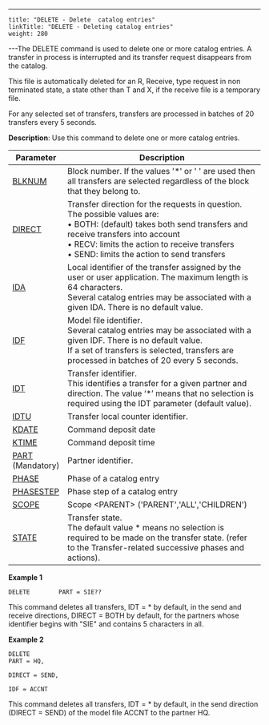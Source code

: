 ---
    title: "DELETE - Delete  catalog entries"
    linkTitle: "DELETE - Deleting catalog entries"
    weight: 280
---The DELETE command is used to <span id="delete_command"></span>delete one
or more catalog entries. A transfer in process is interrupted and its
transfer request disappears from the catalog.

This file is automatically deleted for an R, Receive, type request in
non terminated state, a state other than T and X, if the receive file
is a temporary file.

For any selected set of transfers, transfers are processed in batches
of 20 transfers every 5 seconds.

**Description**: Use this command to delete one or more catalog entries.


| Parameter  | Description  |
| --- | --- |
| [BLKNUM](../../../c_intro_userinterfaces/command_summary/parameter_intro/blknum)  | Block number. If the values '*' or ' ' are used then all transfers are selected regardless of the block that they belong to. |
| [DIRECT](../../../c_intro_userinterfaces/command_summary/parameter_intro/direct)  | Transfer direction for the requests in question.<br/> The possible values are:<br/> • BOTH: (default) takes both send transfers and receive transfers into account<br/> • RECV: limits the action to receive transfers<br/> • SEND: limits the action to send transfers |
| [IDA](../../../c_intro_userinterfaces/command_summary/parameter_intro/ida)  | Local identifier of the transfer assigned by the user or user application. The maximum length is 64 characters.<br/> Several catalog entries may be associated with a given IDA. There is no default value. |
| [IDF](../../../c_intro_userinterfaces/command_summary/parameter_intro/idf)  | Model file identifier.<br/> Several catalog entries may be associated with a given IDF. There is no default value.<br/> If a set of transfers is selected, transfers are processed in batches of 20 every 5 seconds. |
| [IDT](../../../c_intro_userinterfaces/command_summary/parameter_intro/idu)  | Transfer identifier.<br/> This identifies a transfer for a given partner and direction. The value ‘*’ means that no selection is required using the IDT parameter (default value). |
| [IDTU](../../../c_intro_userinterfaces/command_summary/parameter_intro/idtu)  | Transfer local counter identifier. |
| [KDATE]()  | Command deposit date  |
| [KTIME]()  | Command deposit time  |
| [PART](../../../c_intro_userinterfaces/command_summary/parameter_intro/part)<br/> (Mandatory) | Partner identifier. |
| [PHASE]()  | Phase of a catalog entry  |
| [PHASESTEP]()  | Phase step of a catalog entry  |
| [SCOPE](../../../c_intro_userinterfaces/command_summary/parameter_intro/scope)  | Scope &lt;PARENT&gt; ('PARENT','ALL','CHILDREN')  |
| [STATE](../../../c_intro_userinterfaces/command_summary/parameter_intro/state)  | Transfer state.<br/> The default value * means no selection is required to be made on the transfer state. (refer to the Transfer-related successive phases and actions). |


****Example 1****

```
DELETE        PART = SIE??
```

This command deletes all transfers, IDT = \* by default, in the send
and receive directions, DIRECT = BOTH by default, for the partners whose
identifier begins with "SIE" and contains 5 characters in all.

****Example 2****

```
DELETE
PART = HQ,
 
DIRECT = SEND,
 
IDF = ACCNT
```

This command deletes all transfers, IDT = \* by default, in the send
direction (DIRECT = SEND) of the model file ACCNT to the partner HQ.
